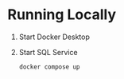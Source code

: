 # Running Locally

1. Start Docker Desktop
1. Start SQL Service

    ```
    docker compose up
    ```

